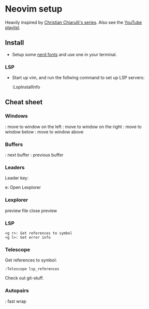 # Neovim setup

Heavily inspired by [Christian Chiarulli's series](https://github.com/LunarVim/Neovim-from-scratch). Also see the [YouTube playlist](https://www.youtube.com/playlist?list=PLhoH5vyxr6Qq41NFL4GvhFp-WLd5xzIzZ).

## Install

- Setup some [nerd fonts](https://www.nerdfonts.com/) and use one in your terminal.

### LSP

- Start up vim, and run the follwing command to set up LSP servers:

    :LspInstallInfo

## Cheat sheet

### Windows

<C-h>: move to window on the left
<C-m>: move to window on the right
<C-k>: move to window below
<C-l>: move to window above

### Buffers

<S-l>: next buffer
<S-h>: previous buffer

### Leaders

Leader key: <Space>

<Space>e: Open Lexplorer

### Lexplorer

<p> preview file
<C-W_z> close preview

### LSP

    <g r>: Get references to symbol
    <g l>: Get error info

### Telescope

Get references to symbol:

    :Telescope lsp_references

Check out git-stuff.

### Autopairs

<M-e>: fast wrap
